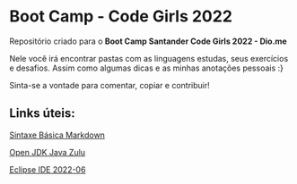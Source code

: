 # Boot Camp - Code Girls 2022
Repositório criado para o **Boot Camp Santander Code Girls 2022 - Dio.me**

Nele você irá encontrar pastas com as linguagens estudas, seus exercícios e desafios. Assim como algumas dicas e as minhas anotações pessoais :}

Sinta-se a vontade para comentar, copiar e contribuir! 

## Links úteis: 
[Sintaxe Básica Markdown](https://www.markdownguide.org/basic-syntax/)

[Open JDK Java Zulu](https://www.azul.com/downloads/)

[Eclipse IDE 2022-06](https://www.eclipse.org/downloads/)

